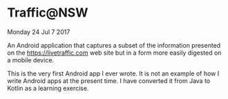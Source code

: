 # Traffic@NSW

Monday 24 Jul 7 2017

An Android application that captures a subset of the information presented on the 
https://livetraffic.com web site but in a form more easily digested on a mobile device.

This is the very first Android app I ever wrote. It is not an example of how I write Android apps
at the present time. I have converted it from Java to Kotlin as a learning exercise.